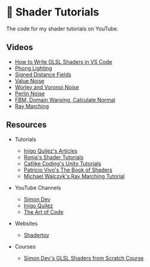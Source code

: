 # 🎨 Shader Tutorials

The code for my shader tutorials on YouTube.

## Videos

- [How to Write GLSL Shaders in VS Code](https://www.youtube.com/watch?v=7UvpTTEE1Hs)
- [Phong Lighting](https://www.youtube.com/watch?v=LKXAIuCaKAQ)
- [Signed Distance Fields](https://www.youtube.com/watch?v=pEdlZ9W2Xs0)
- [Value Noise](https://www.youtube.com/watch?v=KllOFoUnKhU)
- [Worley and Voronoi Noise](https://www.youtube.com/watch?v=vcfIJ5Uu6Qw)
- [Perlin Noise](https://www.youtube.com/watch?v=7fd331zsie0)
- [FBM, Domain Warping, Calculate Normal](https://www.youtube.com/watch?v=cWiLGZPwXCs)
- [Ray Marching](https://www.youtube.com/watch?v=TSAIR03FPfY)

## Resources

- Tutorials

  - [Inigo Quilez's Articles](https://iquilezles.org/articles/)
  - [Ronja's Shader Tutorials](https://ronja-tutorials.com/)
  - [Catlike Coding's Unity Tutorials](https://catlikecoding.com/unity/tutorials/)
  - [Patricio Vivo's The Book of Shaders](https://thebookofshaders.com/)
  - [Michael Walczyk's Ray Marching Tutorial](https://michaelwalczyk.com/blog-ray-marching.html)

- YouTube Channels

  - [Simon Dev](https://www.youtube.com/@simondev758)
  - [Inigo Quilez](https://www.youtube.com/@InigoQuilez)
  - [The Art of Code](https://www.youtube.com/@TheArtofCodeIsCool)

- Websites

  - [Shadertoy](https://www.shadertoy.com/)

- Courses

  - [Simon Dev's GLSL Shaders from Scratch Course](https://simondev.teachable.com/)

